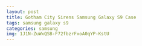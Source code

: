 ```yaml
---
layout: post
title: Gotham City Sirens Samsung Galaxy S9 Case
tags: samsung galaxy s9
categories: samsung
img: 1J1N-ZuWxQSB-F72fbzrFxoA0qYP-KstU
---
```

